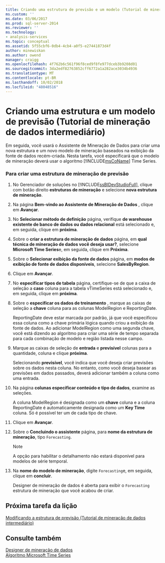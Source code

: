 ```yaml
---
title: Criando uma estrutura de previsão e um modelo (Tutorial de mineração de dados intermediário) | Microsoft Docs
ms.custom: ''
ms.date: 03/06/2017
ms.prod: sql-server-2014
ms.reviewer: ''
ms.technology:
- analysis-services
ms.topic: conceptual
ms.assetid: 5f55cbf6-0db4-4cb4-a0f5-e27441873d4f
author: minewiskan
ms.author: owend
manager: craigg
ms.openlocfilehash: 4f762b6c561f96f8ced9f8fe977dceb3b9208d01
ms.sourcegitcommit: 3da2edf82763852cff6772a1a282ace3034b4936
ms.translationtype: MT
ms.contentlocale: pt-BR
ms.lasthandoff: 10/02/2018
ms.locfileid: "48048516"
---
```

# <a name="creating-a-forecasting-structure-and-model-intermediate-data-mining-tutorial"></a>Criando uma estrutura e um modelo de previsão (Tutorial de mineração de dados intermediário)
  Em seguida, você usará o Assistente de Mineração de Dados para criar uma nova estrutura e um novo modelo de mineração baseados na exibição da fonte de dados recém-criada. Nesta tarefa, você especificará que o modelo de mineração deverá usar o algoritmo [!INCLUDE[msCoName](../includes/msconame-md.md)] Time Series.  
  
### <a name="to-create-a-forecasting-mining-structure"></a>Para criar uma estrutura de mineração de previsão  
  
1.  No Gerenciador de soluções no [!INCLUDE[ssBIDevStudioFull](../includes/ssbidevstudiofull-md.md)], clique com botão direito **estruturas de mineração** e selecione **nova estrutura de mineração**.  
  
2.  Na página **Bem-vindo ao Assistente de Mineração de Dados** , clique em **Avançar**.  
  
3.  No **Selecionar método de definição** página, verifique **de warehouse existente de banco de dados ou dados relacional** está selecionado e, em seguida, clique em **próxima**.  
  
4.  Sobre o **criar a estrutura de mineração de dados** página, em **qual técnica de mineração de dados você deseja usar?**, selecione **Microsoft Time Series**e, em seguida, clique em  **Próxima**.  
  
5.  Sobre o **Selecionar exibição da fonte de dados** página, em **modos de exibição de fonte de dados disponíveis**, selecione **SalesByRegion**.  
  
6.  Clique em **Avançar**.  
  
7.  No **especificar tipos de tabela** página, certifique-se de que a caixa de seleção a **caso** coluna para a tabela vTimeSeries está selecionado e, em seguida, clique em **próxima**.  
  
8.  Sobre o **especificar os dados de treinamento** , marque as caixas de seleção a **chave** coluna para as colunas ModelRegion e ReportingDate.  
  
     ReportingDate deve estar marcada por padrão, já que você especificou essa coluna como a chave primária lógica quando criou a exibição da fonte de dados. Ao adicionar ModelRegion como uma segunda chave, você está dizendo ao algoritmo para criar uma série de tempo separada para cada combinação de modelo e região listada nesse campo.  
  
9. Marque as caixas de seleção de **entrada** e **previsível** colunas para a quantidade, coluna e clique **próxima**.  
  
     Selecionando **previsível**, você indica que você deseja criar previsões sobre os dados nesta coluna. No entanto, como você deseja basear as previsões em dados passados, deverá adicionar também a coluna como uma entrada.  
  
10. Na página **colunas especificar conteúdo e tipo de dados**, examine as seleções.  
  
     A coluna ModelRegion é designada como um **chave** coluna e a coluna ReportingDate é automaticamente designada como um **Key Time** coluna. Só é possível ter um de cada tipo de chave.  
  
11. Clique em **Avançar**.  
  
12. Sobre o **Concluindo o assistente** página, para **nome da estrutura de mineração**, tipo `Forecasting`.  
  
    > [!NOTE]  
    >  A opção para habilitar o detalhamento não estará disponível para modelos de série temporal.  
  
13. Na **nome do modelo de mineração**, digite `Forecasting`e, em seguida, clique em **concluir**.  
  
     Designer de mineração de dados é aberta para exibir o `Forecasting` estrutura de mineração que você acabou de criar.  
  
## <a name="next-task-in-lesson"></a>Próxima tarefa da lição  
 [Modificando a estrutura de previsão &#40;Tutorial de mineração de dados intermediário&#41;](../../2014/tutorials/modifying-the-forecasting-structure-intermediate-data-mining-tutorial.md)  
  
## <a name="see-also"></a>Consulte também  
 [Designer de mineração de dados](../../2014/analysis-services/data-mining/data-mining-designer.md)   
 [Algoritmo Microsoft Time Series](../../2014/analysis-services/data-mining/microsoft-time-series-algorithm.md)  
  
  
